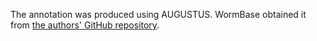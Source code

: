 [//]: # (Created by ./bin/manage_files.pl from ./species/Meloidogyne_incognita/PRJNA340324/Meloidogyne_incognita_PRJNA340324.annotation.html on Thu Jun 11 13:44:48 2020)
The annotation was produced using AUGUSTUS. WormBase obtained it from [ the authors' GitHub repository](https://github.com/HullUni-bioinformatics/MIG-Phylogenomics).
